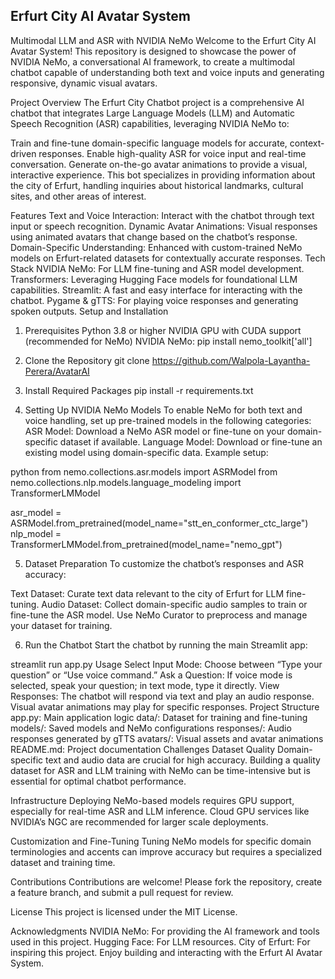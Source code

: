 Erfurt City AI Avatar System
------------------------------

Multimodal LLM and ASR with NVIDIA NeMo
Welcome to the Erfurt City AI Avatar System! This repository is designed to showcase the power of NVIDIA NeMo, a conversational AI framework, to create a multimodal chatbot capable of understanding both text and voice inputs and generating responsive, dynamic visual avatars.

Project Overview
The Erfurt City Chatbot project is a comprehensive AI chatbot that integrates Large Language Models (LLM) and Automatic Speech Recognition (ASR) capabilities, leveraging NVIDIA NeMo to:

Train and fine-tune domain-specific language models for accurate, context-driven responses.
Enable high-quality ASR for voice input and real-time conversation.
Generate on-the-go avatar animations to provide a visual, interactive experience.
This bot specializes in providing information about the city of Erfurt, handling inquiries about historical landmarks, cultural sites, and other areas of interest.

Features
Text and Voice Interaction: Interact with the chatbot through text input or speech recognition.
Dynamic Avatar Animations: Visual responses using animated avatars that change based on the chatbot’s response.
Domain-Specific Understanding: Enhanced with custom-trained NeMo models on Erfurt-related datasets for contextually accurate responses.
Tech Stack
NVIDIA NeMo: For LLM fine-tuning and ASR model development.
Transformers: Leveraging Hugging Face models for foundational LLM capabilities.
Streamlit: A fast and easy interface for interacting with the chatbot.
Pygame & gTTS: For playing voice responses and generating spoken outputs.
Setup and Installation

1. Prerequisites
Python 3.8 or higher
NVIDIA GPU with CUDA support (recommended for NeMo)
NVIDIA NeMo: pip install nemo_toolkit['all']
2. Clone the Repository
   git clone https://github.com/Walpola-Layantha-Perera/AvatarAI


4. Install Required Packages
pip install -r requirements.txt

5. Setting Up NVIDIA NeMo Models
To enable NeMo for both text and voice handling, set up pre-trained models in the following categories:
ASR Model: Download a NeMo ASR model or fine-tune on your domain-specific dataset if available.
Language Model: Download or fine-tune an existing model using domain-specific data.
Example setup:

python
from nemo.collections.asr.models import ASRModel
from nemo.collections.nlp.models.language_modeling import TransformerLMModel

asr_model = ASRModel.from_pretrained(model_name="stt_en_conformer_ctc_large")
nlp_model = TransformerLMModel.from_pretrained(model_name="nemo_gpt")

5. Dataset Preparation
To customize the chatbot’s responses and ASR accuracy:

Text Dataset: Curate text data relevant to the city of Erfurt for LLM fine-tuning.
Audio Dataset: Collect domain-specific audio samples to train or fine-tune the ASR model.
Use NeMo Curator to preprocess and manage your dataset for training.

6. Run the Chatbot
Start the chatbot by running the main Streamlit app:

streamlit run app.py
Usage
Select Input Mode: Choose between “Type your question” or “Use voice command.”
Ask a Question: If voice mode is selected, speak your question; in text mode, type it directly.
View Responses: The chatbot will respond via text and play an audio response. Visual avatar animations may play for specific responses.
Project Structure
app.py: Main application logic
data/: Dataset for training and fine-tuning
models/: Saved models and NeMo configurations
responses/: Audio responses generated by gTTS
avatars/: Visual assets and avatar animations
README.md: Project documentation
Challenges
Dataset Quality
Domain-specific text and audio data are crucial for high accuracy. Building a quality dataset for ASR and LLM training with NeMo can be time-intensive but is essential for optimal chatbot performance.

Infrastructure
Deploying NeMo-based models requires GPU support, especially for real-time ASR and LLM inference. Cloud GPU services like NVIDIA’s NGC are recommended for larger scale deployments.

Customization and Fine-Tuning
Tuning NeMo models for specific domain terminologies and accents can improve accuracy but requires a specialized dataset and training time.

Contributions
Contributions are welcome! Please fork the repository, create a feature branch, and submit a pull request for review.

License
This project is licensed under the MIT License.

Acknowledgments
NVIDIA NeMo: For providing the AI framework and tools used in this project.
Hugging Face: For LLM resources.
City of Erfurt: For inspiring this project.
Enjoy building and interacting with the Erfurt AI Avatar System.
